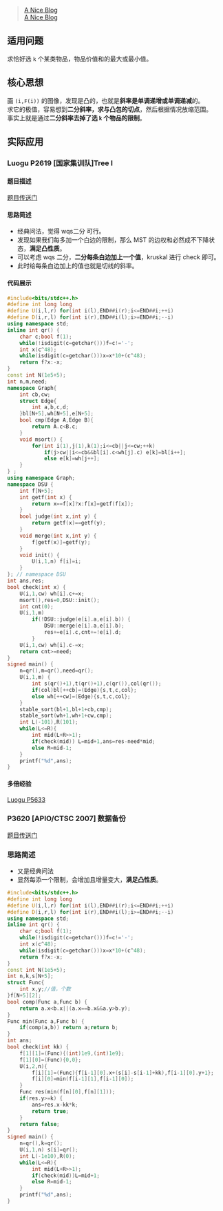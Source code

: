 > [A Nice Blog](https://www.luogu.com.cn/blog/daniu/wqs-er-fen)\
> [A Nice Blog](https://www.cnblogs.com/HocRiser/p/9834069.html)

## 适用问题
求恰好选 `k` 个某类物品，物品价值和的最大或最小值。

## 核心思想

画 `(i,F(i))` 的图像，发现是凸的，也就是**斜率是单调递增或单调递减**的。\
求它的极值，容易想到**二分斜率，求与凸包的切点**，然后根据情况放缩范围。\
事实上就是通过**二分斜率去掉了选 `k` 个物品的限制**。

## 实际应用

### Luogu P2619 [国家集训队]Tree I

#### 题目描述
[题目传送门](https://www.luogu.com.cn/problem/P2619)
#### 思路简述
+ 经典问法，觉得 wqs二分 可行。
+ 发现如果我们每多加一个白边的限制，那么 MST 的边权和必然成不下降状态，**满足凸性质**。
+ 可以考虑 wqs 二分，**二分每条白边加上一个值**，kruskal 进行 check 即可。
+ 此时给每条白边加上的值也就是切线的斜率。
#### 代码展示
```cpp
#include<bits/stdc++.h>
#define int long long
#define U(i,l,r) for(int i(l),END##i(r);i<=END##i;++i)
#define D(i,r,l) for(int i(r),END##i(l);i>=END##i;--i)
using namespace std;
inline int qr() {
	char c;bool f(1);
	while(!isdigit(c=getchar()))f=c!='-';
	int x(c^48);
	while(isdigit(c=getchar()))x=x*10+(c^48);
	return f?x:-x;
}
const int N(1e5+5);
int n,m,need;
namespace Graph{
	int cb,cw;
	struct Edge{
		int a,b,c,d;
	}bl[N+5],wh[N+5],e[N+5];
	bool cmp(Edge A,Edge B){
		return A.c<B.c;
	}
	void msort() {
		for(int i(1),j(1),k(1);i<=cb||j<=cw;++k) 
			if(j>cw||i<=cb&&bl[i].c<wh[j].c) e[k]=bl[i++];
			else e[k]=wh[j++];
	}
} ;
using namespace Graph;
namespace DSU {
	int f[N+5];
	int getf(int x) {
		return x==f[x]?x:f[x]=getf(f[x]);
	}
	bool judge(int x,int y) {
		return getf(x)==getf(y);
	}
	void merge(int x,int y) {
		f[getf(x)]=getf(y);
	}
	void init() {
		U(i,1,n) f[i]=i;
	}
}; // namespace DSU
int ans,res;
bool check(int x) {
	U(i,1,cw) wh[i].c+=x;
	msort(),res=0,DSU::init();
	int cnt(0);
	U(i,1,m) 
		if(!DSU::judge(e[i].a,e[i].b)) {
			DSU::merge(e[i].a,e[i].b);
			res+=e[i].c,cnt+=!e[i].d;
		}
	U(i,1,cw) wh[i].c-=x;
	return cnt>=need;
}
signed main() {
	n=qr(),m=qr(),need=qr();
	U(i,1,m) {
		int s(qr()+1),t(qr()+1),c(qr()),col(qr());
		if(col)bl[++cb]=(Edge){s,t,c,col};
		else wh[++cw]=(Edge){s,t,c,col};
	}
	stable_sort(bl+1,bl+1+cb,cmp);
	stable_sort(wh+1,wh+1+cw,cmp);
	int L(-101),R(101);
	while(L<=R){
		int mid(L+R>>1);
		if(check(mid)) L=mid+1,ans=res-need*mid;
		else R=mid-1;
	}
	printf("%d",ans);
}

```
#### 多倍经验
[Luogu P5633](https://www.luogu.com.cn/problem/P5633)
### P3620 [APIO/CTSC 2007] 数据备份
[题目传送门](https://www.luogu.com.cn/problem/P3620)
### 思路简述
+ 又是经典问法
+ 显然每添一个限制，会增加且增量变大，**满足凸性质**。
```cpp
#include<bits/stdc++.h>
#define int long long
#define U(i,l,r) for(int i(l),END##i(r);i<=END##i;++i)
#define D(i,r,l) for(int i(r),END##i(l);i>=END##i;--i)
using namespace std;
inline int qr() {
	char c;bool f(1);
	while(!isdigit(c=getchar()))f=c!='-';
	int x(c^48);
	while(isdigit(c=getchar()))x=x*10+(c^48);
	return f?x:-x;
}
const int N(1e5+5);
int n,k,s[N+5];
struct Func{
	int x,y;//值，个数 
}f[N+5][2];
bool comp(Func a,Func b) {
	return a.x<b.x||(a.x==b.x&&a.y>b.y);
}
Func min(Func a,Func b) {
	if(comp(a,b)) return a;return b;
}
int ans;
bool check(int kk) {
	f[1][1]=(Func){(int)1e9,(int)1e9};
	f[1][0]=(Func){0,0};
	U(i,2,n){
		f[i][1]=(Func){f[i-1][0].x+(s[i]-s[i-1]+kk),f[i-1][0].y+1};
		f[i][0]=min(f[i-1][1],f[i-1][0]);
	}
	Func res(min(f[n][0],f[n][1]));
	if(res.y>=k) {
		ans=res.x-kk*k;
		return true;
	}
	return false;
}
signed main() {
	n=qr(),k=qr();
	U(i,1,n) s[i]=qr();
	int L(-1e10),R(0);
	while(L<=R){
		int mid(L+R>>1);
		if(check(mid))L=mid+1;
		else R=mid-1;
	}
	printf("%d",ans);
}
```
